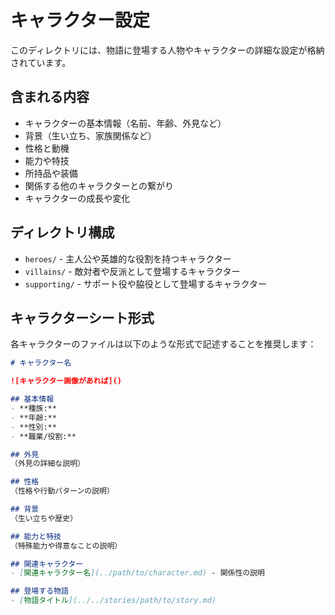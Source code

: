 # キャラクター設定

このディレクトリには、物語に登場する人物やキャラクターの詳細な設定が格納されています。

## 含まれる内容

- キャラクターの基本情報（名前、年齢、外見など）
- 背景（生い立ち、家族関係など）
- 性格と動機
- 能力や特技
- 所持品や装備
- 関係する他のキャラクターとの繋がり
- キャラクターの成長や変化

## ディレクトリ構成

- `heroes/` - 主人公や英雄的な役割を持つキャラクター
- `villains/` - 敵対者や反派として登場するキャラクター
- `supporting/` - サポート役や脇役として登場するキャラクター

## キャラクターシート形式

各キャラクターのファイルは以下のような形式で記述することを推奨します：

```markdown
# キャラクター名

![キャラクター画像があれば]()

## 基本情報
- **種族:** 
- **年齢:** 
- **性別:** 
- **職業/役割:** 

## 外見
（外見の詳細な説明）

## 性格
（性格や行動パターンの説明）

## 背景
（生い立ちや歴史）

## 能力と特技
（特殊能力や得意なことの説明）

## 関連キャラクター
- [関連キャラクター名](../path/to/character.md) - 関係性の説明

## 登場する物語
- [物語タイトル](../../stories/path/to/story.md)
```